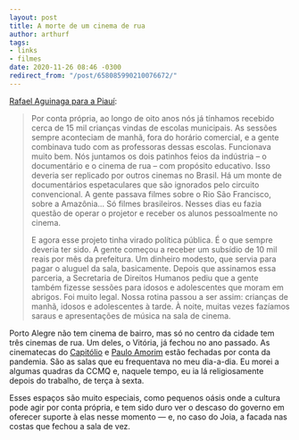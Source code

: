 ```yaml
---
layout: post
title: A morte de um cinema de rua
author: arthurf
tags:
- links
- filmes
date: 2020-11-26 08:46 -0300
redirect_from: "/post/658085990210076672/"
---
```

[Rafael Aguinaga para a Piauí](https://piaui.folha.uol.com.br/morte-de-um-cinema-de-rua/):

> Por conta própria, ao longo de oito anos nós já tínhamos recebido cerca de 15 mil crianças vindas de escolas municipais. As sessões sempre aconteciam de manhã, fora do horário comercial, e a gente combinava tudo com as professoras dessas escolas. Funcionava muito bem. Nós juntamos os dois patinhos feios da indústria – o documentário e o cinema de rua – com propósito educativo. Isso deveria ser replicado por outros cinemas no Brasil. Há um monte de documentários espetaculares que são ignorados pelo circuito convencional. A gente passava filmes sobre o Rio São Francisco, sobre a Amazônia… Só filmes brasileiros. Nesses dias eu fazia questão de operar o projetor e receber os alunos pessoalmente no cinema.
>
> E agora esse projeto tinha virado política pública. É o que sempre deveria ter sido. A gente começou a receber um subsídio de 10 mil reais por mês da prefeitura. Um dinheiro modesto, que servia para pagar o aluguel da sala, basicamente. Depois que assinamos essa parceria, a Secretaria de Direitos Humanos pediu que a gente também fizesse sessões para idosos e adolescentes que moram em abrigos. Foi muito legal. Nossa rotina passou a ser assim: crianças de manhã, idosos e adolescentes à tarde. À noite, muitas vezes fazíamos saraus e apresentações de música na sala de cinema.

Porto Alegre não tem cinema de bairro, mas só no centro da cidade tem três cinemas de rua. Um deles, o Vitória, já fechou no ano passado. As cinematecas do [Capitólio](https://www.capitolio.org.br) e [Paulo Amorim](http://www.ccmq.com.br/) estão fechadas por conta da pandemia. São as salas que eu frequentava no meu dia-a-dia. Eu morei a algumas quadras da CCMQ e, naquele tempo, eu ia lá religiosamente depois do trabalho, de terça à sexta.

Esses espaços são muito especiais, como pequenos oásis onde a cultura pode agir por conta própria, e tem sido duro ver o descaso do governo em oferecer suporte à elas nesse momento — e, no caso do Joia, a facada nas costas que fechou a sala de vez.

